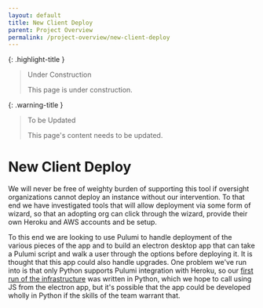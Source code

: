 ```yaml
---
layout: default
title: New Client Deploy
parent: Project Overview
permalink: /project-overview/new-client-deploy
---
```


{: .highlight-title }
> Under Construction
>
> This page is under construction.

{: .warning-title }
> To be Updated
>
> This page's content needs to be updated.

# New Client Deploy

We will never be free of weighty burden of supporting this tool if
oversight organizations cannot deploy an instance without our
intervention. To that end we have investigated tools that will allow
deployment via some form of wizard, so that an adopting org can click
through the wizard, provide their own Heroku and AWS accounts and be
setup.

To this end we are looking to use Pulumi to handle deployment of the
various pieces of the app and to build an electron desktop app that can
take a Pulumi script and walk a user through the options before
deploying it. It is thought that this app could also handle upgrades.
One problem we've run into is that only Python supports Pulumi
integration with Heroku, so our [first run of the infrastructure](https://github.com/PublicDataWorks/cm-pulumi) was written in Python, which we hope to
call using JS from the electron app, but it's possible that the app
could be developed wholly in Python if the skills of the team warrant
that.
